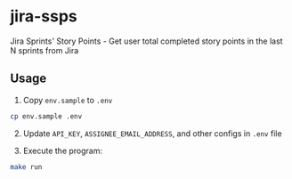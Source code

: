 # jira-ssps

Jira Sprints' Story Points - Get user total completed story points in the last N sprints from Jira

## Usage

1. Copy `env.sample` to `.env`

```bash
cp env.sample .env
```

2. Update `API_KEY`, `ASSIGNEE_EMAIL_ADDRESS`, and other configs in `.env` file

3. Execute the program:

```bash
make run
```
